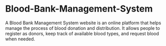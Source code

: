 # Blood-Bank-Management-System
A Blood Bank Management System website is an online platform that helps manage the process of blood donation and distribution. It allows people to register as donors, keep track of available blood types, and request blood when needed. 
